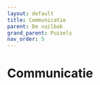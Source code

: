 ```yaml
---
layout: default
title: Communicatie
parent: De vuilbak
grand_parent: Puzzels
nav_order: 5
---
```

# Communicatie
